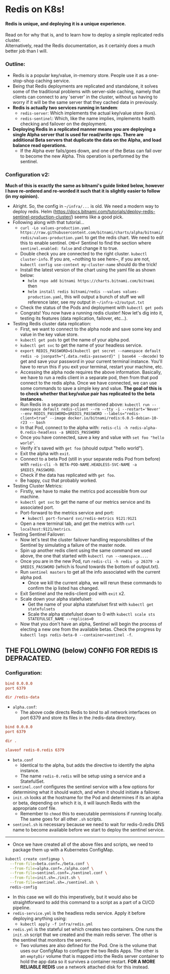 # Redis on K8s!
#### Redis is unique, and deploying it is a unique experience.
Read on for why that is, and to learn how to deploy a simple replicated redis cluster.  
Alternatively, read the Redis documentation, as it certainly does a much better job than I will.  
  
### Outline:
* Redis is a popular key/value, in-memory store. People use it as a one-stop-shop caching service.
* Being that Redis deployments are replicated and standalone, it solves some of the traditional problems with server-side caching, namely that clients can connect to any 'server' in the cluster, without us having to worry if it will be the same server that they cached data in previously.
* **Redis is actually two services running in tandem**:
  * `redis-server`: Which implements the actual key/value store (kvs).
  * `redis-sentinel`: Which, like the name implies, implements health checking and failover on the deployment.
* **Deploying Redis in a replicated manner means you are deploying a single Alpha server that is used for read/write ops. There are additional Beta servers that duplicate the data on the Alpha, and load balance read operations.**
  * If the Alpha ever fails/goes down, and one of the Betas can fail over to become the new Alpha. This operation is performed by the sentinel.

### Configuration v2:
**Much of this is exactly the same as bitnami's guide linked below, however I have re-ordered and re-worded it such that it is slightly easier to follow (in my opinion).**
* Alright. So, the config in `~/infra/...` is old. We need a modern way to deploy redis. Helm (https://docs.bitnami.com/tutorials/deploy-redis-sentinel-production-cluster/) seems like a good pick.
* Following along with that tutorial...
  * `curl -Lo values-production.yaml https://raw.githubusercontent.com/bitnami/charts/alpha/bitnami/redis/values-production.yaml` to get the redis chart. We need to edit this to enable sentinel. `CMD+F` Sentinel to find the section where `sentinel.enabled: false` and change it to true.
  * Double check you are connected to the right cluster. `kubectl cluster-info`. If you are, ~nothing to see here~, if you are not, `kubectl config use-context my-cluster-name` should do the trick!
  * Install the latest version of the chart using the yaml file as shown below:
    * `helm repo add bitnami https://charts.bitnami.com/bitnami` then
    * `helm install redis bitnami/redis --values values-production.yaml`, this will output a bunch of stuff we will reference later, see my output in `~/infra-v2/output.txt`
  * Check the status of the Pods and deployment with `kubectl get pods`
  * Congrats! You now have a running redis cluster! Now let's dig into it, testing its features (data replication, failover, etc...).
* Testing Redis cluster data replication:
  * First, we want to connect to the alpha node and save some key and value in the key value store.
  * `kubectl get pods` to get the name of your alpha pod.
  * `kubectl get svc` to get the name of your headless service.
  * `export REDIS_PASSWORD=$(kubectl get secret --namespace default redis -o jsonpath="{.data.redis-password}" | base64 --decode)` to get and save your password in your current terminal instance. You'll have to rerun this if you exit your terminal, restart your machine, etc.
  * Accessing the alpha node requires the above information. Basically, we have to run a redis client in a separate pod, then from that pod connect to the redis alpha. Once we have connected, we can use some commands to save a simple key and value. **The goal of this is to check whether that key/value pair has replicated to the beta instances.**
  * Run Redis in a separate pod as mentioned above: `kubectl run --namespace default redis-client --rm --tty -i --restart='Never' --env REDIS_PASSWORD=$REDIS_PASSWORD --labels="redis-client=true" --image docker.io/bitnami/redis:6.0.5-debian-10-r23 -- bash`
  * In that Pod, connect to the alpha with: `redis-cli -h redis-alpha-0.redis-headless -a $REDIS_PASSWORD`
  * Once you have connected, save a key and value with `set foo "hello world"`.
  * Verify it's saved with `get foo` (should output "hello world").
  * Exit the alpha with `exit`.
  * Connect to a beta Pod (still in your separate redis Pod from before) with `redis-cli -h BETA-POD-NAME.HEADLESS-SVC-NAME -a $REDIS_PASSWORD`.
  * Check if the data has replicated with `get foo`.
  * Be happy, cuz that probably worked.
* Testing Cluster Metrics:
  * Firstly, we have to make the metrics pod accessible from our machine.
  * `kubectl get svc` to get the name of our metrics service and its associated port.
  * Port-forward to the metrics service and port:
    * `kubectl port-forward svc/redis-metrics 9121:9121`
  * Open a new terminal tab, and get the metrics with `curl localhost:9121/metrics`.
* Testing Sentinel Failover:
  * Now let's test the cluster failover handling responsibilites of the Sentinel by simulating a failure of the master node.
  * Spin up another redis client using the same command we used above, the one that started with `kubectl run --namespace...`.
  * Once you are in the new Pod, run `redis-cli -h redis -p 26379 -a $REDIS_PASSWORD` (which is found towards the bottom of output.txt).
  * Run `sentinel masters` to get all the info associated with the current alpha pod.
    * Once we kill the current alpha, we will rerun these commands to confirm the ip listed has changed.
  * Exit Sentinel and the redis-client pod with `exit` x2.
  * Scale down your alpha statefulset:
    * Get the name of your alpha statefulset first with `kubectl get statefulsets`
    * Scale the alpha statefulset down to 0 with `kubectl scale sts STATEFULSET_NAME --replicas=0`
  * Now that you don't have an alpha, Sentinel will begin the process of electing a new one from the available betas. Check the progress by `kubectl logs redis-beta-0 --container=sentinel -f`.


## THE FOLLOWING (below) CONFIG FOR REDIS IS DEPRACATED.
### Configuration:
```alpha.conf
bind 0.0.0.0
port 6379

dir /redis-data
```
* `alpha.conf`:
  * The above code directs Redis to bind to all network interfaces on port 6379 and store its files in the /redis-data directory.
```beta.conf
bind 0.0.0.0
port 6379

dir .

slaveof redis-0.redis 6379
```
* `beta.conf`
  * Identical to the alpha, but adds the directive to identify the alpha instance.
  * The name `redis-0.redis` will be setup using a service and a StatefulSet.
* `sentinel.conf` configures the sentinel service with a few options for determining what it should watch, and when it should initiate a failover.
* `init.sh` looks at the hostname for the Pod and determines if its an alpha or beta, depending on which it is, it will launch Redis with the appropriate conf file.
  * Remember to `chmod` this to executable permissions if running locally. The same goes for all other `.sh` scripts.
* `sentinel.sh` is necessary because we need to wait for redis-0.redis DNS name to become available before we start to deploy the sentinel service.  
------------------  
* Once we have created all of the above files and scripts, we need to package them up with a Kubernetes ConfigMap.
```bash
kubectl create configmap \
  --from-file=beta.conf=./beta.conf \
  --from-file=alpha.conf=./alpha.conf \
  --from-file=sentinel.conf=./sentinel.conf \
  --from-file=init.sh=./init.sh \
  --from-file=sentinel.sh=./sentinel.sh \
  redis-config
```
  * In this case we will do this imperatively, but it would also be straightforward to add this command to a script as a part of a CI/CD pipeline.
* `redis-service.yml` is the headless redis service. Apply it before deploying anything using:
  * `kubectl apply -f infra/redis.yml`
* `redis.yml` is the stateful set which creates two containers. One runs the `init.sh` script that we created and the main redis server. The other is the sentinel that monitors the servers.
  * Two volumes are also defined for the Pod. One is the volume that uses our ConfigMap to configure the two Redis Apps. The other is an `emptyDir` volume that is mapped into the Redis server container to hold the app data so it survives a container restart. **FOR A MORE RELIABLE REDIS** use a network attached disk for this instead.

